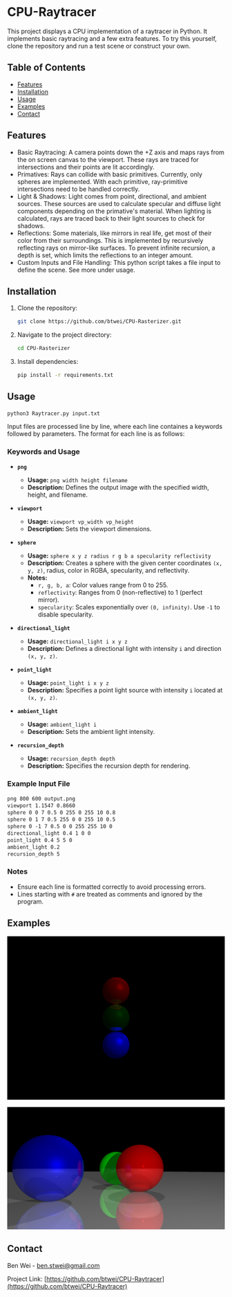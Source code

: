 # CPU-Raytracer
This project displays a CPU implementation of a raytracer in Python. It implements basic raytracing and a few extra features. To try this yourself, clone the repository and run a test scene or construct your own.

## Table of Contents
- [Features](#features)
- [Installation](#installation)
- [Usage](#usage)
- [Examples](#examples)
- [Contact](#contact)

## Features
- Basic Raytracing: A camera points down the +Z axis and maps rays from the on screen canvas to the viewport. These rays are traced for intersections and their points are lit accordingly.
- Primatives: Rays can collide with basic primitives. Currently, only spheres are implemented. With each primitive, ray-primitive intersections need to be handled correctly.
- Light & Shadows: Light comes from point, directional, and ambient sources. These sources are used to calculate specular and diffuse light components depending on the primative's material. When lighting is calculated, rays are traced back to their light sources to check for shadows.
- Reflections: Some materials, like mirrors in real life, get most of their color from their surroundings. This is implemented by recursively reflecting rays on mirror-like surfaces. To prevent infinite recursion, a depth is set, which limits the reflections to an integer amount.
- Custom Inputs and File Handling: This python script takes a file input to define the scene. See more under usage.

## Installation
1. Clone the repository:
    ```bash
    git clone https://github.com/btwei/CPU-Rasterizer.git
    ```
2. Navigate to the project directory:
    ```bash
    cd CPU-Rasterizer
    ```
3. Install dependencies:
    ```bash
    pip install -r requirements.txt
    ```

## Usage
```
python3 Raytracer.py input.txt
```

Input files are processed line by line, where each line containes a keywords followed by parameters. The format for each line is as follows:

### Keywords and Usage

- **`png`**
  - **Usage:** `png width height filename`
  - **Description:** Defines the output image with the specified width, height, and filename.

- **`viewport`**
  - **Usage:** `viewport vp_width vp_height`
  - **Description:** Sets the viewport dimensions.

- **`sphere`**
  - **Usage:** `sphere x y z radius r g b a specularity reflectivity`
  - **Description:** Creates a sphere with the given center coordinates `(x, y, z)`, radius, color in RGBA, specularity, and reflectivity.
  - **Notes:**
    - `r, g, b, a`: Color values range from 0 to 255.
    - `reflectivity`: Ranges from 0 (non-reflective) to 1 (perfect mirror).
    - `specularity`: Scales exponentially over `(0, infinity)`. Use `-1` to disable specularity.

- **`directional_light`**
  - **Usage:** `directional_light i x y z`
  - **Description:** Defines a directional light with intensity `i` and direction `(x, y, z)`.

- **`point_light`**
  - **Usage:** `point_light i x y z`
  - **Description:** Specifies a point light source with intensity `i` located at `(x, y, z)`.

- **`ambient_light`**
  - **Usage:** `ambient_light i`
  - **Description:** Sets the ambient light intensity.

- **`recursion_depth`**
  - **Usage:** `recursion_depth depth`
  - **Description:** Specifies the recursion depth for rendering.

### Example Input File

```plaintext
png 800 600 output.png
viewport 1.1547 0.8660
sphere 0 0 7 0.5 0 255 0 255 10 0.8
sphere 0 1 7 0.5 255 0 0 255 10 0.5
sphere 0 -1 7 0.5 0 0 255 255 10 0
directional_light 0.4 1 0 0
point_light 0.4 5 5 0
ambient_light 0.2
recursion_depth 5
```

### Notes

- Ensure each line is formatted correctly to avoid processing errors.
- Lines starting with `#` are treated as comments and ignored by the program.

## Examples
![example1.png](/examples/example1.png)

![example2.png](/examples/example2.png)

## Contact
Ben Wei - [ben.stwei@gmail.com](mailto:ben.stwei@gmail.com)

Project Link: [https://github.com/btwei/CPU-Raytracer](https://github.com/btwei/CPU-Raytracer)